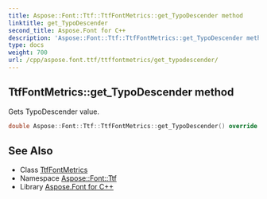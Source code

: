 ```yaml
---
title: Aspose::Font::Ttf::TtfFontMetrics::get_TypoDescender method
linktitle: get_TypoDescender
second_title: Aspose.Font for C++
description: 'Aspose::Font::Ttf::TtfFontMetrics::get_TypoDescender method. Gets TypoDescender value in C++.'
type: docs
weight: 700
url: /cpp/aspose.font.ttf/ttffontmetrics/get_typodescender/
---
```

## TtfFontMetrics::get_TypoDescender method


Gets TypoDescender value.

```cpp
double Aspose::Font::Ttf::TtfFontMetrics::get_TypoDescender() override
```

## See Also

* Class [TtfFontMetrics](../)
* Namespace [Aspose::Font::Ttf](../../)
* Library [Aspose.Font for C++](../../../)
